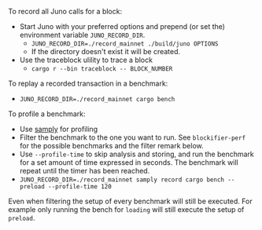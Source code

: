 To record all Juno calls for a block:
- Start Juno with your preferred options and prepend (or set the) environment variable `JUNO_RECORD_DIR`. 
    - `JUNO_RECORD_DIR=./record_mainnet ./build/juno OPTIONS`  
    - If the directory doesn't exist it will be created. 
- Use the traceblock ulility to trace a block
    - `cargo r --bin traceblock -- BLOCK_NUMBER` 

To replay a recorded transaction in a benchmark:
- `JUNO_RECORD_DIR=./record_mainnet cargo bench`

To profile a benchmark:
- Use [samply](https://github.com/mstange/samply) for profiling
- Filter the benchmark to the one you want to run. See `blockifier-perf` for the possible benchmarks and the filter remark below.
- Use `--profile-time` to skip analysis and storing, and run the benchmark for a set amount of time expressed in seconds. The benchmark will repeat until the timer has been reached.  
- `JUNO_RECORD_DIR=./record_mainnet samply record cargo bench -- preload --profile-time 120`

Even when filtering the setup of every benchmark will still be executed. For example only running the bench for `loading` will still execute the setup of `preload`. 




